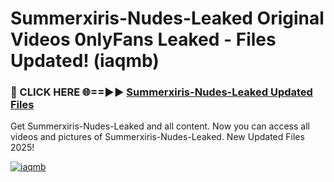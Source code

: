 # Summerxiris-Nudes-Leaked Original Videos 0nlyFans Leaked - Files Updated! (iaqmb)

<h3>🔴 CLICK HERE 🌐==►► <a href="https://tinyurl.com/yc6ubb5a" rel="nofollow">Summerxiris-Nudes-Leaked Updated Files</a></h3>

Get Summerxiris-Nudes-Leaked and all content. Now you can access all videos and pictures of Summerxiris-Nudes-Leaked. New Updated Files 2025!

[![iaqmb](https://i.imgur.com/7eu0CRL.gif)](https://tinyurl.com/yc6ubb5a)
